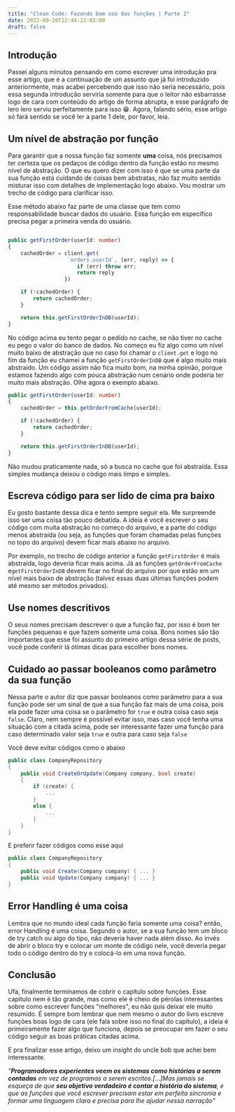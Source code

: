 ```yaml
---
title: "Clean Code: Fazendo bom uso das funções | Parte 2"
date: 2022-09-20T22:44:22-03:00
draft: false
---
```


## Introdução
Passei alguns minutos pensando em como escrever uma introdução pra esse artigo, que é a continuação de um assunto que já foi introduzido anteriormente, mas acabei percebendo que isso não seria necessário, pois essa segunda introdução serviria somente para que o leitor não esbarrasse logo de cara com conteúdo do artigo de forma abrupta, e esse parágrafo de lero lero serviu perfeitamente para isso 😁.
Agora, falando sério, esse artigo só fará sentido se você ler a parte 1 dele, por favor, leia.

## Um nível de abstração por função
Para garantir que a nossa função faz somente **uma** coisa, nós precisamos ter certeza que os pedaços de código dentro da função estão no mesmo nível de abstração. O que eu quero dizer com isso é que se uma parte da sua função está cuidando de coisas bem abstratas, não faz muito sentido misturar isso com detalhes de implementação logo abaixo. Vou mostrar um trecho de código para clarificar isso.

Esse método abaixo faz parte de uma classe que tem como responsabilidade buscar dados do usuário. Essa função em específico precisa pegar a primeira venda do usuário.

```typescript

public getFirstOrder(userId: number)
{
    cachedOrder = client.get(
                   `orders.userId`, (err, reply) => {
                      if (err) throw err;
                      return reply
                  })

    if (!cachedOrder) {
        return cachedOrder;
    }

    return this.getFirstOrderInDB(userId);
}
```
No código acima eu tento pegar o pedido no cache, se não tiver no cache eu pego o valor do banco de dados. No começo eu fiz algo como um nível muito baixo de abstração que no caso foi chamar o `client.get` e logo no fim da função eu chamei a função `getFirstOrderInDB` que é algo muito mais abstraído. Um código assim não fica muito bom, na minha opinião, porque estamos fazendo algo com pouca abstração num cenário onde poderia ter muito mais abstração.
Olhe agora o exemplo abaixo.

```typescript
public getFirstOrder(userId: number)
{
    cachedOrder = this.getOrderFromCache(userId);

    if (!cachedOrder) {
        return cachedOrder;
    }

    return this.getFirstOrderInDB(userId);
}
```
Não mudou praticamente nada, só a busca no cache que foi abstraída. Essa simples mudança deixou o código mais limpo e simples.

## Escreva código para ser lido de cima pra baixo
Eu gosto bastante dessa dica e tento sempre seguir ela. Me surpreende isso ser uma coisa tão pouco debatida. A ideia é você escrever o seu código com muita abstração no começo do arquivo, e a parte do código menos abstraída (ou seja, as funções que foram chamadas pelas funções no topo do arquivo) devem ficar mais abaixo no arquivo.

Por exemplo, no trecho de código anterior a função `getFirstOrder` é mais abstraída, logo deveria ficar mais acima. Já as funções `getOrderFromCache` e`getFirstOrderInDB` devem ficar no final do arquivo por que estão em um nível mais baixo de abstração (talvez essas duas últimas funções podem até mesmo ser métodos privados).

## Use nomes descritivos
O seus nomes precisam descrever o que a função faz, por isso é bom ter funções pequenas e que fazem somente uma coisa. Bons nomes são tão importantes que esse foi assunto do primeiro artigo dessa série de posts, você pode conferir lá ótimas dicas para escolher bons nomes.

## Cuidado ao passar booleanos como parâmetro da sua função
Nessa parte o autor diz que passar booleanos como parâmetro para a sua função pode ser um sinal de que a sua função faz mais de uma coisa, pois ela pode fazer uma coisa se o parâmetro for `true` e outra coisa caso seja `false`. Claro, nem sempre é possível evitar isso, mas caso você tenha uma situação com a citada acima, pode ser interessante fazer uma função para caso determinado valor seja `true` e outra para caso seja `false`

Você deve evitar códigos como o abaixo
```c#
public class CompanyRepository
{
    public void CreateOrUpdate(Company company, bool create)
    {
        if (create) {
            ...
        }
        else {
            ...
        }
    }
}
```
E preferir fazer códigos como esse aqui
```c#
public class CompanyRepository
{
    public void Create(Company company) { ... }
    public void Update(Company company) { ... }
}
```

## Error Handling é uma coisa
Lembra que no mundo ideal cada função faria somente uma coisa? então, error Handling é uma coisa. Segundo o autor, se a sua função tem um bloco de try catch ou algo do tipo, não deveria haver nada além disso. Ao invés de abrir o bloco try e colocar um monte de código nele, você deveria pegar todo o código dentro do try e colocá-lo em uma nova função.

## Conclusão
Ufa, finalmente terminamos de cobrir o capítulo sobre funções. Esse capítulo nem é tão grande, mas como ele é cheio de pérolas interessantes sobre como escrever funções "melhores", eu não quis deixar ele muito resumido.
É sempre bom lembrar que nem mesmo o autor do livro escreve funções boas logo de cara (ele fala sobre isso no final do capítulo), a ideia é primeiramente fazer algo que funciona, depois se preocupar em fazer o seu código seguir as boas práticas citadas acima.

E pra finalizar esse artigo, deixo um insight do uncle bob que achei bem interessante.

*"**Programadores experientes veem os sistemas como histórias a serem contadas** em vez de programas a serem escritos.[...]Mas jamais se esqueça de que **seu objetivo verdadeiro é contar a história do sistema**, e que as funções que você escrever precisam estar em perfeita sincronia e formar uma linguagem clara e precisa para lhe ajudar nessa narração"*
